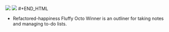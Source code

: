 
<a title="Build" target="_blank" href="https://github.com/orgzly/orgzly-android/actions/workflows/android-build-master.yml">
<img src="https://github.com/orgzly/orgzly-android/actions/workflows/android-build-master.yml/badge.svg"></a>
<a title="Crowdin" target="_blank" href="https://crowdin.com/project/orgzly"><img src="https://d322cqt584bo4o.cloudfront.net/orgzly/localized.svg"></a>
#+END_HTML

* Refactored-happiness
Fluffy Octo Winner is an outliner for taking notes and managing to-do lists.
